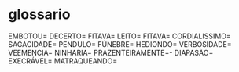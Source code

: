 # glossario
EMBOTOU=
DECERTO=
FITAVA=
LEITO=
FITAVA=
CORDIALISSIMO=
SAGACIDADE=
PENDULO=
FÚNEBRE=
HEDIONDO=
VERBOSIDADE=
VEEMENCIA=
NINHARIA=
PRAZENTEIRAMENTE=-
DIAPASÃO=
EXECRÁVEL=
MATRAQUEANDO=

